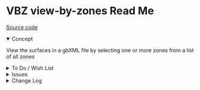 # VBZ view-by-zones Read Me

[Source code]( https://github.com/ladybug-tools/spider-gbxml-tools/blob/master/spider-gbxml-viewer/v-0-16-01/js-view/vbz-view-by-zones.js )

<details open >

<summary>Concept</summary>

View the surfaces in a gbXML file by selecting one or more zones from a list of all zones

</details>

<details>

<summary>To Do / Wish List</summary>


</details>

<details>

<summary>Issues</summary>


</details>

<details>

<summary>Change Log</summary>

### 2019-06-24 ~ Theo

* F - First commit read me

</details>